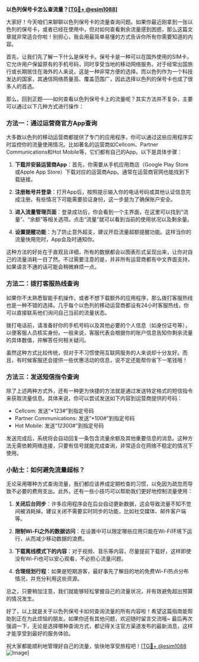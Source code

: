 **以色列保号卡怎么查流量？[[TG💪+ @esim1088](https://t.me/s/esim1088)]**

大家好！今天咱们来聊聊以色列保号卡的流量查询问题。如果你最近刚拿到一张以色列的保号卡，或者已经在使用中，但对如何查看剩余流量感到困惑，那么这篇文章就非常适合你啦！别担心，我会用最简单易懂的方式告诉你所有你需要知道的内容。

首先，让我们先了解一下什么是保号卡。保号卡是一种可以在国外使用的SIM卡，它允许用户保留原有的手机号码，同时享受当地的移动网络服务。对于经常出国旅行或长期居住在海外的人来说，这是一种非常方便的选择。而以色列作为一个科技发达的国家，其通信网络质量高、覆盖范围广，因此选择以色列的保号卡也成了很多人的首选。

那么，回到正题——如何查看以色列保号卡上的流量呢？其实方法并不复杂，主要可以通过以下几种方式进行操作：

### 方法一：通过运营商官方App查询

大多数以色列的移动运营商都提供了专门的应用程序，你可以通过这些应用程序实时监控你的流量使用情况。比如著名的运营商如Cellcom、Partner Communications和Hot Mobile等，它们都有自己的App。以下是具体步骤：

1. **下载并安装运营商App**：首先，你需要从手机应用商店（Google Play Store或Apple App Store）下载对应的运营商App。通常在运营商官网也能找到下载链接。
   
2. **注册账号并登录**：打开App后，按照提示输入你的电话号码或其他认证信息完成注册。有些情况下可能需要验证身份，这一步是为了确保账户安全。

3. **进入流量管理页面**：登录成功后，你会看到一个主界面，在这里可以找到“流量”、“余额”等相关选项。点击“流量”就可以看到当前的使用状况以及剩余量。

4. **设置提醒功能**：为了防止意外超支，建议开启流量超额提醒功能。这样当你的流量快用完时，App会及时通知你。

这种方法的好处在于直观且详细，所有的数据都会以图表形式呈现出来，让你对自己的流量消耗一目了然。不过需要注意的是，并非所有运营商都有中文界面支持，如果语言不通的话可能会稍微麻烦一点。

### 方法二：拨打客服热线查询

如果你不太熟悉智能手机操作，或者不想下载额外的应用程序，那么拨打客服热线也是一种不错的选择。几乎每个以色列的移动运营商都设有24小时客服热线，你可以直接联系他们询问自己当前的流量状态。

拨打电话前，请准备好你的手机号码以及其他必要的个人信息（如身份证号等），以便客服人员核实身份。一般来说，客服代表会根据你的账户信息告知你剩余流量的具体数值，并解答任何相关疑问。

虽然这种方式比较传统，但对于不习惯使用互联网服务的人来说却十分友好。而且，有时候客服还会提供一些优惠活动的信息，说不定还能帮你省下一笔钱哦！

### 方法三：发送短信指令查询

除了上述两种方式外，还有一种更为快捷的方法就是通过发送特定格式的短信指令来获取流量信息。具体来说，你可以尝试发送如下内容到运营商提供的号码：

- Cellcom: 发送“*123#”到指定号码
- Partner Communications: 发送“*100#”到指定号码
- Hot Mobile: 发送“*123*00#”到指定号码

发送完成后，系统将会自动回复一条包含流量余额及其他重要信息的消息。这种方法无需依赖网络连接，只要有信号就能完成查询，非常适合在网络不稳定的情况下使用。

### 小贴士：如何避免流量超标？

无论采用哪种方式查询流量，我们都应该养成定期检查的习惯，以免因为疏忽而导致不必要的费用支出。此外，还有一些小技巧可以帮助我们更好地控制流量使用：

1. **关闭后台同步**：许多应用程序会在后台自动更新数据，这会导致流量不知不觉间被消耗掉。建议关闭不需要实时同步的功能，比如社交媒体、邮件客户端等。

2. **限制Wi-Fi之外的数据访问**：在设置中可以限定哪些应用只能在Wi-Fi环境下运行，从而减少移动数据的浪费。

3. **下载离线模式下的内容**：对于视频、音乐等内容，尽量提前下载好，这样即使没有Wi-Fi也可以安心观看，不必担心流量问题。

4. **合理规划行程**：如果是短期游客，最好事先了解目的地的免费Wi-Fi热点分布情况，并充分利用这些资源。

总之，只要稍加注意，我们就能够轻松掌握自己的流量状况，并有效避免超出预算的情况发生。

好了，以上就是关于以色列保号卡如何查询流量的所有内容啦！希望这篇指南能帮助到正在为此烦恼的朋友。如果你还有其他问题，欢迎随时留言交流哦~ 最后再次强调一下，无论是选择哪种查询方式，都记得关注官方渠道发布的最新消息，这样才能享受到最好的服务体验。

祝大家都能顺利地管理好自己的流量，愉快地享受旅程吧！[[TG💪+ @esim1088](https://t.me/s/esim1088) ![Image](https://i.postimg.cc/4NQfJmqS/Snipaste-2025-05-13-00-14-12.png)]